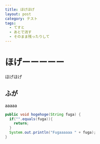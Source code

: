 ```yaml
---
title: ほげほげ
layout: post
category: テスト
tags:
  - てすと
  - あとで消す
  - そのまま残ったりして
---
```


ほげーーーーー
==============

ほげほげ

ふが
------

aaaaa

```java
public void hogehoge(String fuga) {
  if("".equals(fuga)){
    return;
  }
  System.out.println("Fugaaaaaa " + fuga);
}
```
